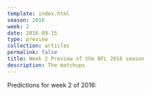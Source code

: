 ```yaml
---
template: index.html
season: 2016
week: 2
date: 2016-09-15
type: preview
collection: articles
permalink: false
title: Week 2 Preview of the NFL 2016 season
description: The matchups
---
```


Predictions for week 2 of 2016:

